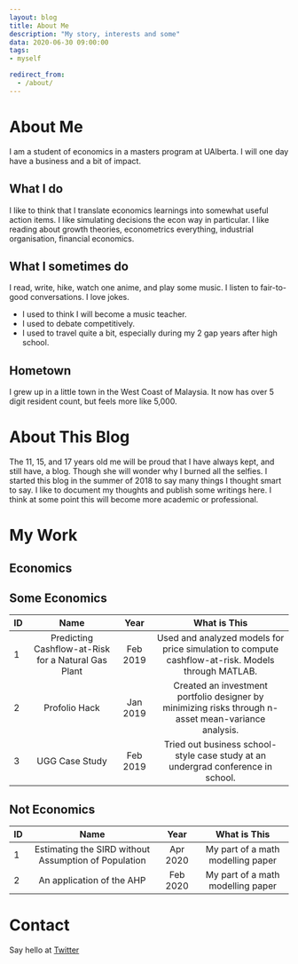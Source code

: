 ```yaml
---
layout: blog
title: About Me
description: "My story, interests and some"
data: 2020-06-30 09:00:00
tags: 
- myself

redirect_from:
  - /about/
---
```



# About Me
I am a student of economics in a masters program at UAlberta. I will one day have a business and a bit of impact.  

## What I do 
I like to think that I translate economics learnings into somewhat useful action items. I like simulating decisions the econ way in particular. I like reading about growth theories, econometrics everything, industrial organisation, financial economics.  

## What I sometimes do
I read, write, hike, watch one anime, and play some music. I listen to fair-to-good conversations. I love jokes. 
- I used to think I will become a music teacher.
- I used to debate competitively. 
- I used to travel quite a bit, especially during my 2 gap years after high school. 

## Hometown
I grew up in a little town in the West Coast of Malaysia. It now has over 5 digit resident count, but feels more like 5,000. 

# About This Blog
The 11, 15, and 17 years old me will be proud that I have always kept, and still have, a blog. Though she will wonder why I burned all the selfies. I started this blog in the summer of 2018 to say many things I thought smart to say. I like to document my thoughts and publish some writings here. I think at some point this will become more academic or professional.  

# My Work
## Economics

## Some Economics
ID| Name | Year | What is This |                                                            
|:--------|:-------:|:-------:|:-------:|
1| Predicting Cashflow-at-Risk for a Natural Gas Plant | Feb 2019 |Used and analyzed models for price simulation to compute cashflow-at-risk. Models through MATLAB.|
2| Profolio Hack | Jan 2019 | Created an investment portfolio designer by minimizing risks through n-asset mean-variance analysis. |
3| UGG Case Study | Feb 2019 | Tried out business school-style case study at an undergrad conference in school. 


## Not Economics
ID| Name | Year | What is This |
|:--------|:-------:|:-------:|:-------:|
1| Estimating the SIRD without Assumption of Population | Apr 2020 | My part of a math modelling paper |
2| An application of the AHP | Feb 2020 | My part of a math modelling paper |




# Contact 
Say hello at [Twitter](https://twitter.com/NatashaTing)

